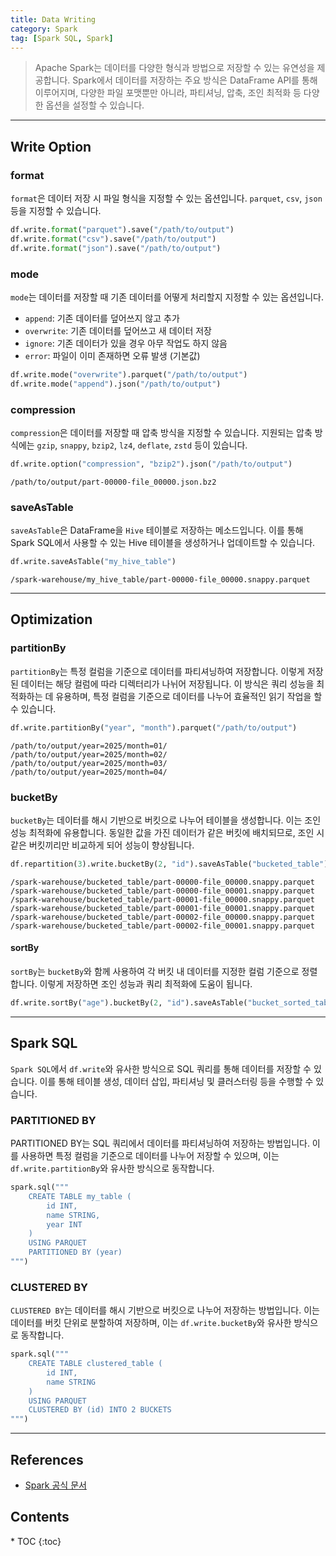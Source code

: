 ```yaml
---
title: Data Writing
category: Spark
tag: [Spark SQL, Spark]
---
```


> Apache Spark는 데이터를 다양한 형식과 방법으로 저장할 수 있는 유연성을 제공합니다. Spark에서 데이터를 저장하는 주요 방식은 DataFrame API를 통해 이루어지며, 다양한 파일 포맷뿐만 아니라, 파티셔닝, 압축, 조인 최적화 등 다양한 옵션을 설정할 수 있습니다.

---

## Write Option
### format
`format`은 데이터 저장 시 파일 형식을 지정할 수 있는 옵션입니다. `parquet`, `csv`, `json` 등을 지정할 수 있습니다.

```python
df.write.format("parquet").save("/path/to/output")
df.write.format("csv").save("/path/to/output")
df.write.format("json").save("/path/to/output")
```

### mode
`mode`는 데이터를 저장할 때 기존 데이터를 어떻게 처리할지 지정할 수 있는 옵션입니다.
- `append`: 기존 데이터를 덮어쓰지 않고 추가
- `overwrite`: 기존 데이터를 덮어쓰고 새 데이터 저장
- `ignore`: 기존 데이터가 있을 경우 아무 작업도 하지 않음
- `error`: 파일이 이미 존재하면 오류 발생 (기본값)

```python
df.write.mode("overwrite").parquet("/path/to/output")
df.write.mode("append").json("/path/to/output")
```

### compression
`compression`은 데이터를 저장할 때 압축 방식을 지정할 수 있습니다. 지원되는 압축 방식에는 `gzip`, `snappy`, `bzip2`, `lz4`, `deflate`, `zstd` 등이 있습니다.

```python
df.write.option("compression", "bzip2").json("/path/to/output")
```

```plaintext
/path/to/output/part-00000-file_00000.json.bz2
```

### saveAsTable
`saveAsTable`은 DataFrame을 `Hive` 테이블로 저장하는 메소드입니다. 이를 통해 Spark SQL에서 사용할 수 있는 Hive 테이블을 생성하거나 업데이트할 수 있습니다.

```python
df.write.saveAsTable("my_hive_table")
```

```plaintext
/spark-warehouse/my_hive_table/part-00000-file_00000.snappy.parquet
```

---

## Optimization
### partitionBy
`partitionBy`는 특정 컬럼을 기준으로 데이터를 파티셔닝하여 저장합니다. 이렇게 저장된 데이터는 해당 컬럼에 따라 디렉터리가 나뉘어 저장됩니다. 이 방식은 쿼리 성능을 최적화하는 데 유용하며, 특정 컬럼을 기준으로 데이터를 나누어 효율적인 읽기 작업을 할 수 있습니다.

```python
df.write.partitionBy("year", "month").parquet("/path/to/output")
```

```plaintext
/path/to/output/year=2025/month=01/
/path/to/output/year=2025/month=02/
/path/to/output/year=2025/month=03/
/path/to/output/year=2025/month=04/
```

### bucketBy
`bucketBy`는 데이터를 해시 기반으로 버킷으로 나누어 테이블을 생성합니다. 이는 조인 성능 최적화에 유용합니다. 동일한 값을 가진 데이터가 같은 버킷에 배치되므로, 조인 시 같은 버킷끼리만 비교하게 되어 성능이 향상됩니다. 

```python
df.repartition(3).write.bucketBy(2, "id").saveAsTable("bucketed_table")
```

```plaintext
/spark-warehouse/bucketed_table/part-00000-file_00000.snappy.parquet
/spark-warehouse/bucketed_table/part-00000-file_00001.snappy.parquet
/spark-warehouse/bucketed_table/part-00001-file_00000.snappy.parquet
/spark-warehouse/bucketed_table/part-00001-file_00001.snappy.parquet
/spark-warehouse/bucketed_table/part-00002-file_00000.snappy.parquet
/spark-warehouse/bucketed_table/part-00002-file_00001.snappy.parquet
```

#### sortBy
`sortBy`는 `bucketBy`와 함께 사용하여 각 버킷 내 데이터를 지정한 컬럼 기준으로 정렬합니다. 이렇게 저장하면 조인 성능과 쿼리 최적화에 도움이 됩니다.

```python
df.write.sortBy("age").bucketBy(2, "id").saveAsTable("bucket_sorted_table")
```

---

## Spark SQL
`Spark SQL`에서 `df.write`와 유사한 방식으로 SQL 쿼리를 통해 데이터를 저장할 수 있습니다. 이를 통해 테이블 생성, 데이터 삽입, 파티셔닝 및 클러스터링 등을 수행할 수 있습니다.

### PARTITIONED BY
PARTITIONED BY는 SQL 쿼리에서 데이터를 파티셔닝하여 저장하는 방법입니다. 이를 사용하면 특정 컬럼을 기준으로 데이터를 나누어 저장할 수 있으며, 이는 `df.write.partitionBy`와 유사한 방식으로 동작합니다.

```python
spark.sql("""
    CREATE TABLE my_table (
        id INT,
        name STRING,
        year INT
    )
    USING PARQUET
    PARTITIONED BY (year)
""")
```

### CLUSTERED BY 
`CLUSTERED BY`는 데이터를 해시 기반으로 버킷으로 나누어 저장하는 방법입니다. 이는 데이터를 버킷 단위로 분할하여 저장하며, 이는 `df.write.bucketBy`와 유사한 방식으로 동작합니다.

```python
spark.sql("""
    CREATE TABLE clustered_table (
        id INT,
        name STRING
    )
    USING PARQUET
    CLUSTERED BY (id) INTO 2 BUCKETS
""")
```

---

## References
- [Spark 공식 문서](https://spark.apache.org/docs/latest/)

<nav class="post-toc" markdown="1">
  <h2>Contents</h2>
* TOC
{:toc}
</nav>
